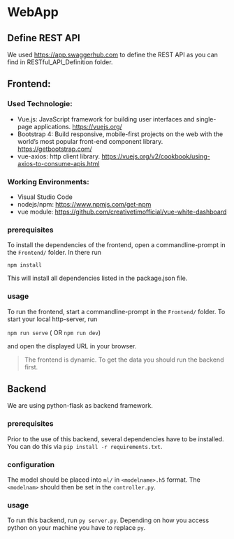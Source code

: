 # WebApp

## Define REST API

We used https://app.swaggerhub.com to define the REST API as you can find in RESTful_API_Definition folder.



## Frontend:

### Used Technologie:

- Vue.js: JavaScript framework for building user interfaces and single-page applications.
		https://vuejs.org/
- Bootstrap 4: Build responsive, mobile-first projects on the web with the world’s most popular front-end component library.
		https://getbootstrap.com/
- vue-axios: http client library.
		https://vuejs.org/v2/cookbook/using-axios-to-consume-apis.html

### Working Environments: 
- Visual Studio Code
- nodejs/npm: https://www.npmjs.com/get-npm
- vue module: https://github.com/creativetimofficial/vue-white-dashboard

### prerequisites

To install the dependencies of the frontend, open a commandline-prompt in the ```Frontend/``` folder. In there run

```npm install```

This will install all dependencies listed in the package.json file.

### usage

To run the frontend, start a commandline-prompt in the ```Frontend/``` folder. To start your local http-server, run

```npm run serve``` ( OR ```npm run dev```)

and open the displayed URL in your browser.

> The frontend is dynamic. To get the data you should run the backend first.



## Backend 

We are using python-flask as backend framework.

### prerequisites

Prior to the use of this backend, several dependencies have to be installed. You can do this via ```pip install -r requirements.txt```.

### configuration

The model should be placed into ```ml/``` in ```<modelname>.h5``` format. The ```<modelnam>``` should then be set in the ```controller.py```.

### usage

To run this backend, run ```py server.py```. Depending on how you access python on your machine you have to replace ```py```.

